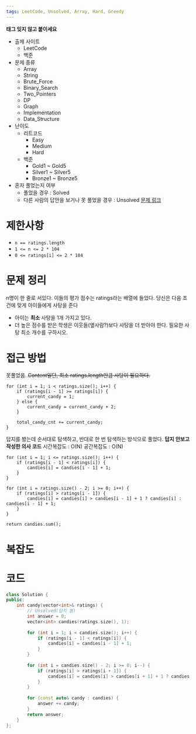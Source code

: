 ```yaml
---
tags: LeetCode, Unsolved, Array, Hard, Greedy
---
```

**태그 잊지 않고 붙이세요**
- 출제 사이트
	- LeetCode
	- 백준
- 문제 종류
	- Array
	- String
	- Brute_Force
	- Binary_Search
	- Two_Pointers
	- DP
	- Graph
	- Implementation
	- Data_Structure
- 난이도
	- 리트코드
		- Easy
		- Medium
		- Hard
	- 백준
		- Gold1 ~ Gold5
		- Silver1 ~ Silver5
		- Bronze1 ~ Bronze5
- 혼자 풀었는지 여부
	- 풀었을 경우 : Solved
	- 다른 사람의 답안을 보거나 못 풀었을 경우 : Unsolved
[문제 링크](https://leetcode.com/problems/candy/)
# 제한사항
- `n == ratings.length`
- `1 <= n <= 2 * 104`
- `0 <= ratings[i] <= 2 * 104`

# 문제 정리
n명이 한 줄로 서있다.
이들의 평가 점수는 ratings라는 배열에 들었다.
당신은 다음 조건에 맞게 아이들에게 사탕을 준다
- 아이는 **최소** 사탕을 1개 가지고 있다.
- 더 높은 점수를 받은 학생은 이웃들(옆사람?)보다 사탕을 더 받아야 한다.
필요한 사탕 최소 개수를 구하시오.

# 접근 방법
못풀었음.
~~Content일단, 최소 ratings.length만큼 사탕이 필요하다.~~
``` 의사코드
for (int i = 1; i < ratings.size(); i++) {
	if (ratings[i - 1] >= ratings[i]) {
		current_candy = 1;
	} else {
		current_candy = current_candy + 2;
	}

	total_candy_cnt += current_candy;
}

```

답지를 봤는데 순서대로 탐색하고, 반대로 한 번 탐색하는 방식으로 풀었다.
**답지 안보고 작성한 의사 코드**
시간복잡도 : O(N)
공간복잡도 : O(N)
``` 
for (int i = 1; i <= ratings.size(); i++) {
	if (ratings[i - 1] < ratings[i]) {
		candies[i] = candies[i - 1] + 1;
	}
}

for (int i = ratings.size() - 2; i >= 0; i++) {
	if (ratings[i] > ratings[i - 1]) {
		candies[i] = candies[i] > candies[i - 1] + 1 ? candies[i] : candies[i - 1] + 1;
	}
}

return candies.sum();
```

# 복잡도


# 코드
``` cpp
class Solution {  
public:  
    int candy(vector<int>& ratings) {  
        // Unsolved(답지 봄)  
        int answer = 0;  
        vector<int> candies(ratings.size(), 1);  
  
        for (int i = 1; i < candies.size(); i++) {  
            if (ratings[i - 1] < ratings[i]) {  
                candies[i] = candies[i - 1] + 1;  
            }  
        }  
  
        for (int i = candies.size() - 2; i >= 0; i--) {  
            if (ratings[i] > ratings[i + 1]) {  
                candies[i] = candies[i] > candies[i + 1] + 1 ? candies[i] : candies[i + 1] + 1;  
            }  
        }  
  
        for (const auto& candy : candies) {  
            answer += candy;  
        }  
        return answer;  
    }  
};
```

